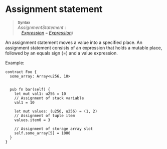 # Assignment statement


> **<sup>Syntax</sup>**\
> _AssignmentStatement_ :\
> &nbsp;&nbsp; [_Expression_] `=` [_Expression_]\

An assignment statement moves a value into a specified place. An assignment statement consists of an expression that holds a mutable place, followed by an equals sign (=) and a value expression.

Example:

```fe
contract Foo {
  some_array: Array<u256, 10>


  pub fn bar(self) {
    let mut val1: u256 = 10
    // Assignment of stack variable
    val1 = 10

    let mut values: (u256, u256) = (1, 2)
    // Assignment of tuple item
    values.item0 = 3

    // Assignment of storage array slot
    self.some_array[5] = 1000
  }
}
```

[_Expression_]: ../expressions/index.md
